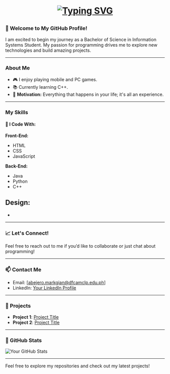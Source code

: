 <h1 align="center">

 [![Typing SVG](https://readme-typing-svg.demolab.com?font=Gilroy&weight=700&size=40&pause=1000&color=F7F7F7&width=600&height=60&lines=Hello,+I'm+@Markgian06+👾)]() </h1>

###

### 🚀 Welcome to My GitHub Profile!

I am excited to begin my journey as a Bachelor of Science in Information Systems Student. My passion for programming drives me to explore new technologies and build amazing projects.

---

### About Me

- 🎮 I enjoy playing mobile and PC games.
- 📚 Currently learning C++.
- 🎯 **Motivation:** Everything that happens in your life; it's all an experience.

---

### My Skills

#### 🔧 I Code With:

**Front-End:**
- HTML
- CSS
- JavaScript

**Back-End:**
- Java
- Python
- C++

**Design:**
- 
- 

---

### 📈 Let's Connect!

Feel free to reach out to me if you’d like to collaborate or just chat about programming!

---

### 📫 Contact Me

- Email: [abejero.markgian@dfcamclp.edu.ph]
- LinkedIn: [Your LinkedIn Profile](https://linkedin.com/in/your-profile)

---

### 🌟 Projects

- **Project 1**: [Project Title](link-to-your-project)
- **Project 2**: [Project Title](link-to-your-project)

---

### 🔗 GitHub Stats

![Your GitHub Stats](https://github-readme-stats.vercel.app/api?username=Markgian06&show_icons=true&theme=radical)

---

Feel free to explore my repositories and check out my latest projects!
